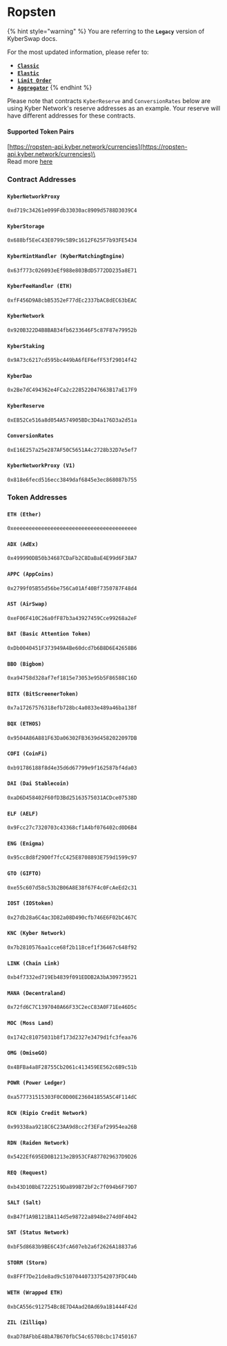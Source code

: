 # Ropsten

{% hint style="warning" %}
You are referring to the **`Legacy`** version of KyberSwap docs.

For the most updated information, please refer to:

* [**`Classic`**](../../../liquidity-solutions/kyberswap-classic/)
* [**`Elastic`**](../../../liquidity-solutions/kyberswap-elastic/)
* [**`Limit Order`**](../../../kyberswap-solutions/limit-order/)
* [**`Aggregator`**](../../../kyberswap-solutions/kyberswap-aggregator/)
{% endhint %}

Please note that contracts `KyberReserve` and `ConversionRates` below are using Kyber Network's reserve addresses as an example. Your reserve will have different addresses for these contracts.

#### Supported Token Pairs[​](https://docs.kyberswap.com/Legacy/addresses/addresses-ropsten#supported-token-pairs) <a href="#supported-token-pairs" id="supported-token-pairs"></a>

[https://ropsten-api.kyber.network/currencies](https://ropsten-api.kyber.network/currencies)\
\
Read more [here](https://docs.kyberswap.com/Legacy/addresses/api\_abi-restfulapi.md#currencies)

### Contract Addresses[​](https://docs.kyberswap.com/Legacy/addresses/addresses-ropsten#contract-addresses) <a href="#contract-addresses" id="contract-addresses"></a>

#### `KyberNetworkProxy`[​](https://docs.kyberswap.com/Legacy/addresses/addresses-ropsten#kybernetworkproxy) <a href="#kybernetworkproxy" id="kybernetworkproxy"></a>

`0xd719c34261e099Fdb33030ac8909d5788D3039C4`

#### `KyberStorage`[​](https://docs.kyberswap.com/Legacy/addresses/addresses-ropsten#kyberstorage) <a href="#kyberstorage" id="kyberstorage"></a>

`0x688bf5EeC43E0799c5B9c1612F625F7b93FE5434`

#### `KyberHintHandler (KyberMatchingEngine)`[​](https://docs.kyberswap.com/Legacy/addresses/addresses-ropsten#kyberhinthandler-kybermatchingengine) <a href="#kyberhinthandler-kybermatchingengine" id="kyberhinthandler-kybermatchingengine"></a>

`0x63f773c026093eEf988e803BdD5772DD235a8E71`

#### `KyberFeeHandler (ETH)`[​](https://docs.kyberswap.com/Legacy/addresses/addresses-ropsten#kyberfeehandler-eth) <a href="#kyberfeehandler-eth" id="kyberfeehandler-eth"></a>

`0xfF456D9A8cbB5352eF77dEc2337bAC8dEC63bEAC`

#### `KyberNetwork`[​](https://docs.kyberswap.com/Legacy/addresses/addresses-ropsten#kybernetwork) <a href="#kybernetwork" id="kybernetwork"></a>

`0x920B322D4B8BAB34fb6233646F5c87F87e79952b`

#### `KyberStaking`[​](https://docs.kyberswap.com/Legacy/addresses/addresses-ropsten#kyberstaking) <a href="#kyberstaking" id="kyberstaking"></a>

`0x9A73c6217cd595bc449bA6fEF6efF53f29014f42`

#### `KyberDao`[​](https://docs.kyberswap.com/Legacy/addresses/addresses-ropsten#kyberdao) <a href="#kyberdao" id="kyberdao"></a>

`0x2Be7dC494362e4FCa2c228522047663B17aE17F9`

#### `KyberReserve`[​](https://docs.kyberswap.com/Legacy/addresses/addresses-ropsten#kyberreserve) <a href="#kyberreserve" id="kyberreserve"></a>

`0xEB52Ce516a8d054A574905BDc3D4a176D3a2d51a`

#### `ConversionRates`[​](https://docs.kyberswap.com/Legacy/addresses/addresses-ropsten#conversionrates) <a href="#conversionrates" id="conversionrates"></a>

`0xE16E257a25e287AF50C5651A4c2728b32D7e5ef7`

#### `KyberNetworkProxy (V1)`[​](https://docs.kyberswap.com/Legacy/addresses/addresses-ropsten#kybernetworkproxy-v1) <a href="#kybernetworkproxy-v1" id="kybernetworkproxy-v1"></a>

`0x818e6fecd516ecc3849daf6845e3ec868087b755`

### Token Addresses[​](https://docs.kyberswap.com/Legacy/addresses/addresses-ropsten#token-addresses) <a href="#token-addresses" id="token-addresses"></a>

#### `ETH (Ether)`[​](https://docs.kyberswap.com/Legacy/addresses/addresses-ropsten#eth-ether) <a href="#eth-ether" id="eth-ether"></a>

`0xeeeeeeeeeeeeeeeeeeeeeeeeeeeeeeeeeeeeeeee`

#### `ADX (AdEx)`[​](https://docs.kyberswap.com/Legacy/addresses/addresses-ropsten#adx-adex) <a href="#adx-adex" id="adx-adex"></a>

`0x499990DB50b34687CDaFb2C8DaBaE4E99d6F38A7`

#### `APPC (AppCoins)`[​](https://docs.kyberswap.com/Legacy/addresses/addresses-ropsten#appc-appcoins) <a href="#appc-appcoins" id="appc-appcoins"></a>

`0x2799f05B55d56be756Ca01Af40Bf7350787F48d4`

#### `AST (AirSwap)`[​](https://docs.kyberswap.com/Legacy/addresses/addresses-ropsten#ast-airswap) <a href="#ast-airswap" id="ast-airswap"></a>

`0xeF06F410C26a0fF87b3a43927459Cce99268a2eF`

#### `BAT (Basic Attention Token)`[​](https://docs.kyberswap.com/Legacy/addresses/addresses-ropsten#bat-basic-attention-token) <a href="#bat-basic-attention-token" id="bat-basic-attention-token"></a>

`0xDb0040451F373949A4Be60dcd7b6B8D6E42658B6`

#### `BBO (Bigbom)`[​](https://docs.kyberswap.com/Legacy/addresses/addresses-ropsten#bbo-bigbom) <a href="#bbo-bigbom" id="bbo-bigbom"></a>

`0xa94758d328af7ef1815e73053e95b5F86588C16D`

#### `BITX (BitScreenerToken)`[​](https://docs.kyberswap.com/Legacy/addresses/addresses-ropsten#bitx-bitscreenertoken) <a href="#bitx-bitscreenertoken" id="bitx-bitscreenertoken"></a>

`0x7a17267576318efb728bc4a0833e489a46ba138f`

#### `BQX (ETHOS)`[​](https://docs.kyberswap.com/Legacy/addresses/addresses-ropsten#bqx-ethos) <a href="#bqx-ethos" id="bqx-ethos"></a>

`0x9504A86A881F63Da06302FB3639d4582022097DB`

#### `COFI (CoinFi)`[​](https://docs.kyberswap.com/Legacy/addresses/addresses-ropsten#cofi-coinfi) <a href="#cofi-coinfi" id="cofi-coinfi"></a>

`0xb91786188f8d4e35d6d67799e9f162587bf4da03`

#### `DAI (Dai Stablecoin)`[​](https://docs.kyberswap.com/Legacy/addresses/addresses-ropsten#dai-dai-stablecoin) <a href="#dai-dai-stablecoin" id="dai-dai-stablecoin"></a>

`0xaD6D458402F60fD3Bd25163575031ACDce07538D`

#### `ELF (AELF)`[​](https://docs.kyberswap.com/Legacy/addresses/addresses-ropsten#elf-aelf) <a href="#elf-aelf" id="elf-aelf"></a>

`0x9Fcc27c7320703c43368cf1A4bf076402cd0D6B4`

#### `ENG (Enigma)`[​](https://docs.kyberswap.com/Legacy/addresses/addresses-ropsten#eng-enigma) <a href="#eng-enigma" id="eng-enigma"></a>

`0x95cc8d8f29D0f7fcC425E8708893E759d1599c97`

#### `GTO (GIFTO)`[​](https://docs.kyberswap.com/Legacy/addresses/addresses-ropsten#gto-gifto) <a href="#gto-gifto" id="gto-gifto"></a>

`0xe55c607d58c53b2B06A8E38f67F4c0FcAeEd2c31`

#### `IOST (IOStoken)`[​](https://docs.kyberswap.com/Legacy/addresses/addresses-ropsten#iost-iostoken) <a href="#iost-iostoken" id="iost-iostoken"></a>

`0x27db28a6C4ac3D82a08D490cfb746E6F02bC467C`

#### `KNC (Kyber Network)`[​](https://docs.kyberswap.com/Legacy/addresses/addresses-ropsten#knc-kyber-network) <a href="#knc-kyber-network" id="knc-kyber-network"></a>

`0x7b2810576aa1cce68f2b118cef1f36467c648f92`

#### `LINK (Chain Link)`[​](https://docs.kyberswap.com/Legacy/addresses/addresses-ropsten#link-chain-link) <a href="#link-chain-link" id="link-chain-link"></a>

`0xb4f7332ed719Eb4839f091EDDB2A3bA309739521`

#### `MANA (Decentraland)`[​](https://docs.kyberswap.com/Legacy/addresses/addresses-ropsten#mana-decentraland) <a href="#mana-decentraland" id="mana-decentraland"></a>

`0x72fd6C7C1397040A66F33C2ecC83A0F71Ee46D5c`

#### `MOC (Moss Land)`[​](https://docs.kyberswap.com/Legacy/addresses/addresses-ropsten#moc-moss-land) <a href="#moc-moss-land" id="moc-moss-land"></a>

`0x1742c81075031b8f173d2327e3479d1fc3feaa76`

#### `OMG (OmiseGO)`[​](https://docs.kyberswap.com/Legacy/addresses/addresses-ropsten#omg-omisego) <a href="#omg-omisego" id="omg-omisego"></a>

`0x4BFBa4a8F28755Cb2061c413459EE562c6B9c51b`

#### `POWR (Power Ledger)`[​](https://docs.kyberswap.com/Legacy/addresses/addresses-ropsten#powr-power-ledger) <a href="#powr-power-ledger" id="powr-power-ledger"></a>

`0xa577731515303F0C0D00E236041855A5C4F114dC`

#### `RCN (Ripio Credit Network)`[​](https://docs.kyberswap.com/Legacy/addresses/addresses-ropsten#rcn-ripio-credit-network) <a href="#rcn-ripio-credit-network" id="rcn-ripio-credit-network"></a>

`0x99338aa9218C6C23AA9d8cc2f3EFaf29954ea26B`

#### `RDN (Raiden Network)`[​](https://docs.kyberswap.com/Legacy/addresses/addresses-ropsten#rdn-raiden-network) <a href="#rdn-raiden-network" id="rdn-raiden-network"></a>

`0x5422Ef695ED0B1213e2B953CFA877029637D9D26`

#### `REQ (Request)`[​](https://docs.kyberswap.com/Legacy/addresses/addresses-ropsten#req-request) <a href="#req-request" id="req-request"></a>

`0xb43D10BbE7222519Da899B72bF2c7f094b6F79D7`

#### `SALT (Salt)`[​](https://docs.kyberswap.com/Legacy/addresses/addresses-ropsten#salt-salt) <a href="#salt-salt" id="salt-salt"></a>

`0xB47f1A9B121BA114d5e98722a8948e274d0F4042`

#### `SNT (Status Network)`[​](https://docs.kyberswap.com/Legacy/addresses/addresses-ropsten#snt-status-network) <a href="#snt-status-network" id="snt-status-network"></a>

`0xbF5d8683b9BE6C43fcA607eb2a6f2626A18837a6`

#### `STORM (Storm)`[​](https://docs.kyberswap.com/Legacy/addresses/addresses-ropsten#storm-storm) <a href="#storm-storm" id="storm-storm"></a>

`0x8FFf7De21de8ad9c510704407337542073FDC44b`

#### `WETH (Wrapped ETH)`[​](https://docs.kyberswap.com/Legacy/addresses/addresses-ropsten#weth-wrapped-eth) <a href="#weth-wrapped-eth" id="weth-wrapped-eth"></a>

`0xbCA556c912754Bc8E7D4Aad20Ad69a1B1444F42d`

#### `ZIL (Zilliqa)`[​](https://docs.kyberswap.com/Legacy/addresses/addresses-ropsten#zil-zilliqa) <a href="#zil-zilliqa" id="zil-zilliqa"></a>

`0xaD78AFbbE48bA7B670fbC54c65708cbc17450167`
